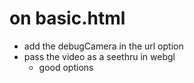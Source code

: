 # on basic.html
- add the debugCamera in the url option
- pass the video as a seethru in webgl 
  - good options
